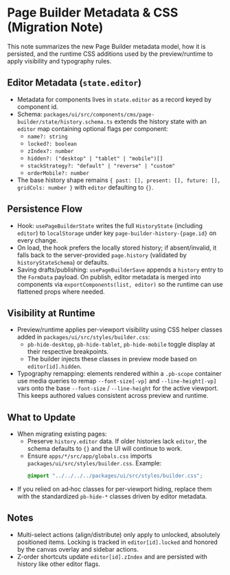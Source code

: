 # Page Builder Metadata & CSS (Migration Note)

This note summarizes the new Page Builder metadata model, how it is persisted, and the runtime CSS additions used by the preview/runtime to apply visibility and typography rules.

## Editor Metadata (`state.editor`)

- Metadata for components lives in `state.editor` as a record keyed by component id.
- Schema: `packages/ui/src/components/cms/page-builder/state/history.schema.ts` extends the history state with an `editor` map containing optional flags per component:
  - `name?: string`
  - `locked?: boolean`
  - `zIndex?: number`
  - `hidden?: ("desktop" | "tablet" | "mobile")[]`
  - `stackStrategy?: "default" | "reverse" | "custom"`
  - `orderMobile?: number`
- The base history shape remains `{ past: [], present: [], future: [], gridCols: number }` with `editor` defaulting to `{}`.

## Persistence Flow

- Hook: `usePageBuilderState` writes the full `HistoryState` (including `editor`) to `localStorage` under key `page-builder-history-{page.id}` on every change.
- On load, the hook prefers the locally stored history; if absent/invalid, it falls back to the server-provided `page.history` (validated by `historyStateSchema`) or defaults.
- Saving drafts/publishing: `usePageBuilderSave` appends a `history` entry to the `FormData` payload. On publish, editor metadata is merged into components via `exportComponents(list, editor)` so the runtime can use flattened props where needed.

## Visibility at Runtime

- Preview/runtime applies per-viewport visibility using CSS helper classes added in `packages/ui/src/styles/builder.css`:
  - `pb-hide-desktop`, `pb-hide-tablet`, `pb-hide-mobile` toggle display at their respective breakpoints.
  - The builder injects these classes in preview mode based on `editor[id].hidden`.
- Typography remapping: elements rendered within a `.pb-scope` container use media queries to remap `--font-size[-vp]` and `--line-height[-vp]` vars onto the base `--font-size` / `--line-height` for the active viewport. This keeps authored values consistent across preview and runtime.

## What to Update

- When migrating existing pages:
  - Preserve `history.editor` data. If older histories lack `editor`, the schema defaults to `{}` and the UI will continue to work.
  - Ensure `apps/*/src/app/globals.css` imports `packages/ui/src/styles/builder.css`. Example:
    ```css
    @import "../../../../packages/ui/src/styles/builder.css";
    ```
- If you relied on ad‑hoc classes for per-viewport hiding, replace them with the standardized `pb-hide-*` classes driven by editor metadata.

## Notes

- Multi-select actions (align/distribute) only apply to unlocked, absolutely positioned items. Locking is tracked in `editor[id].locked` and honored by the canvas overlay and sidebar actions.
- Z-order shortcuts update `editor[id].zIndex` and are persisted with history like other editor flags.

